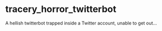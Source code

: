 # tracery_horror_twitterbot
A hellish twitterbot trapped inside a Twitter account, unable to get out...
